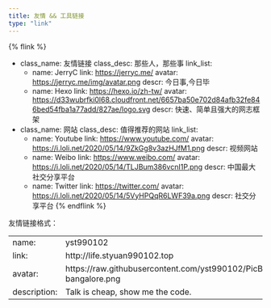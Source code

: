 ```yaml
---
title: 友情 && 工具链接
type: "link"
---
```

{% flink %}
- class_name: 友情链接
  class_desc: 那些人，那些事
  link_list:
    - name: JerryC
      link: https://jerryc.me/
      avatar: https://jerryc.me/img/avatar.png
      descr: 今日事,今日毕
    - name: Hexo
      link: https://hexo.io/zh-tw/
      avatar: https://d33wubrfki0l68.cloudfront.net/6657ba50e702d84afb32fe846bed54fba1a77add/827ae/logo.svg
      descr: 快速、简单且强大的网志框架
- class_name: 网站
  class_desc: 值得推荐的网站
  link_list:
    - name: Youtube
      link: https://www.youtube.com/
      avatar: https://i.loli.net/2020/05/14/9ZkGg8v3azHJfM1.png
      descr: 视频网站
    - name: Weibo
      link: https://www.weibo.com/
      avatar: https://i.loli.net/2020/05/14/TLJBum386vcnI1P.png
      descr: 中国最大社交分享平台
    - name: Twitter
      link: https://twitter.com/
      avatar: https://i.loli.net/2020/05/14/5VyHPQqR6LWF39a.png
      descr: 社交分享平台
{% endflink %}


友情链接格式：
<table>
  <tr>
    <td>name:</td>
    <td>yst990102</td>
  </tr>
  <tr>
    <td>link:</td>
    <td>http://life.styuan990102.top</td>
  </tr>
  <tr>
    <td>avatar:</td>
    <td>https://raw.githubusercontent.com/yst990102/PicBed/main/img/apex-bangalore.png</td>
  </tr>
  <tr>
    <td>description:</td>
    <td>Talk is cheap, show me the code.</td>
  </tr>
</table>